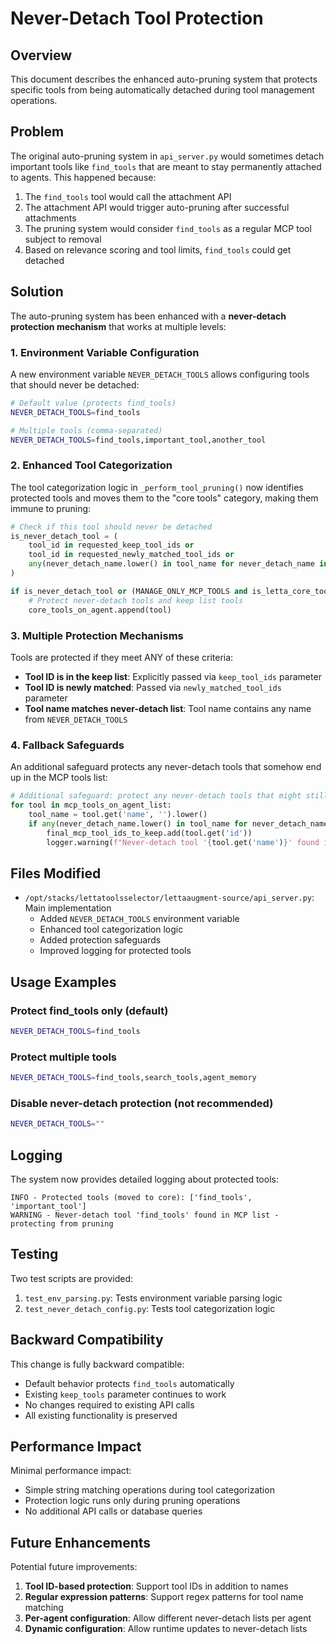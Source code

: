 # Never-Detach Tool Protection

## Overview

This document describes the enhanced auto-pruning system that protects specific tools from being automatically detached during tool management operations.

## Problem

The original auto-pruning system in `api_server.py` would sometimes detach important tools like `find_tools` that are meant to stay permanently attached to agents. This happened because:

1. The `find_tools` tool would call the attachment API
2. The attachment API would trigger auto-pruning after successful attachments
3. The pruning system would consider `find_tools` as a regular MCP tool subject to removal
4. Based on relevance scoring and tool limits, `find_tools` could get detached

## Solution

The auto-pruning system has been enhanced with a **never-detach protection mechanism** that works at multiple levels:

### 1. Environment Variable Configuration

A new environment variable `NEVER_DETACH_TOOLS` allows configuring tools that should never be detached:

```bash
# Default value (protects find_tools)
NEVER_DETACH_TOOLS=find_tools

# Multiple tools (comma-separated)
NEVER_DETACH_TOOLS=find_tools,important_tool,another_tool
```

### 2. Enhanced Tool Categorization

The tool categorization logic in `_perform_tool_pruning()` now identifies protected tools and moves them to the "core tools" category, making them immune to pruning:

```python
# Check if this tool should never be detached
is_never_detach_tool = (
    tool_id in requested_keep_tool_ids or 
    tool_id in requested_newly_matched_tool_ids or
    any(never_detach_name.lower() in tool_name for never_detach_name in NEVER_DETACH_TOOLS)
)

if is_never_detach_tool or (MANAGE_ONLY_MCP_TOOLS and is_letta_core_tool):
    # Protect never-detach tools and keep list tools
    core_tools_on_agent.append(tool)
```

### 3. Multiple Protection Mechanisms

Tools are protected if they meet ANY of these criteria:

- **Tool ID is in the keep list**: Explicitly passed via `keep_tool_ids` parameter
- **Tool ID is newly matched**: Passed via `newly_matched_tool_ids` parameter  
- **Tool name matches never-detach list**: Tool name contains any name from `NEVER_DETACH_TOOLS`

### 4. Fallback Safeguards

An additional safeguard protects any never-detach tools that somehow end up in the MCP tools list:

```python
# Additional safeguard: protect any never-detach tools that might still be in MCP list
for tool in mcp_tools_on_agent_list:
    tool_name = tool.get('name', '').lower()
    if any(never_detach_name.lower() in tool_name for never_detach_name in NEVER_DETACH_TOOLS):
        final_mcp_tool_ids_to_keep.add(tool.get('id'))
        logger.warning(f"Never-detach tool '{tool.get('name')}' found in MCP list - protecting from pruning")
```

## Files Modified

- `/opt/stacks/lettatoolsselector/lettaaugment-source/api_server.py`: Main implementation
  - Added `NEVER_DETACH_TOOLS` environment variable
  - Enhanced tool categorization logic
  - Added protection safeguards
  - Improved logging for protected tools

## Usage Examples

### Protect find_tools only (default)
```bash
NEVER_DETACH_TOOLS=find_tools
```

### Protect multiple tools
```bash
NEVER_DETACH_TOOLS=find_tools,search_tools,agent_memory
```

### Disable never-detach protection (not recommended)
```bash
NEVER_DETACH_TOOLS=""
```

## Logging

The system now provides detailed logging about protected tools:

```
INFO - Protected tools (moved to core): ['find_tools', 'important_tool']
WARNING - Never-detach tool 'find_tools' found in MCP list - protecting from pruning
```

## Testing

Two test scripts are provided:

1. `test_env_parsing.py`: Tests environment variable parsing logic
2. `test_never_detach_config.py`: Tests tool categorization logic

## Backward Compatibility

This change is fully backward compatible:

- Default behavior protects `find_tools` automatically
- Existing `keep_tools` parameter continues to work
- No changes required to existing API calls
- All existing functionality is preserved

## Performance Impact

Minimal performance impact:

- Simple string matching operations during tool categorization
- Protection logic runs only during pruning operations
- No additional API calls or database queries

## Future Enhancements

Potential future improvements:

1. **Tool ID-based protection**: Support tool IDs in addition to names
2. **Regular expression patterns**: Support regex patterns for tool name matching
3. **Per-agent configuration**: Allow different never-detach lists per agent
4. **Dynamic configuration**: Allow runtime updates to never-detach lists